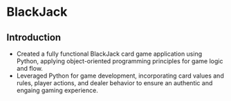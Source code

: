 # BlackJack

## Introduction
- Created a fully functional BlackJack card game application using Python, applying object-oriented programming principles for game logic and flow. 
- Leveraged Python for game development, incorporating card values and rules, player actions, and dealer behavior to ensure an authentic and engaing gaming experience.



